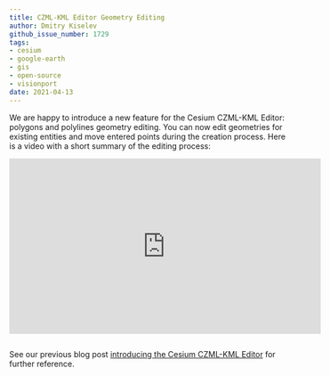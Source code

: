 ```yaml
---
title: CZML-KML Editor Geometry Editing
author: Dmitry Kiselev
github_issue_number: 1729
tags:
- cesium
- google-earth
- gis
- open-source
- visionport
date: 2021-04-13
---
```


We are happy to introduce a new feature for the Cesium CZML-KML Editor: polygons and polylines geometry editing. You can now edit geometries for existing entities and move entered points during the creation process. Here is a video with a short summary of the editing process:

<iframe style="margin-bottom: 1em" width="560" height="315" src="https://www.youtube-nocookie.com/embed/rLhy35_X5iA" title="YouTube video player" frameborder="0" allow="accelerometer; autoplay; clipboard-write; encrypted-media; gyroscope; picture-in-picture" allowfullscreen></iframe>

See our previous blog post [introducing the Cesium CZML-KML Editor](/blog/2020/12/cesium-kml-czml-editor) for further reference.
